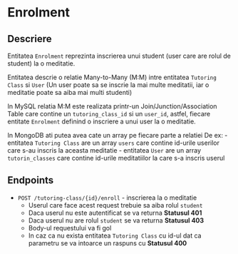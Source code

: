 # Enrolment
## Descriere
Entitatea `Enrolment` reprezinta inscrierea unui student (user care are rolul de student) la o meditatie.

Entitatea descrie o relatie Many-to-Many (M:M) intre entitatea `Tutoring Class` si `User` (Un user poate sa se inscrie la mai multe meditatii, iar o meditatie poate sa aiba mai multi studenti)

In MySQL relatia M:M este realizata printr-un Join/Junction/Association Table care contine un `tutoring_class_id` si un `user_id`, astfel, fiecare entitate `Enrolment` definind o inscriere a unui user la o meditatie.

In MongoDB ati putea avea cate un array pe fiecare parte a relatiei
De ex:
    - entitatea `Tutoring Class` are un array `users` care contine id-urile userilor care s-au inscris la aceasta meditatie
    - entitatea `User` are un array `tutorin_classes` care contine id-urile meditatiilor la care s-a inscris userul

## Endpoints

- `POST /tutoring-class/{id}/enroll` - inscrierea la o meditatie
    - Userul care face acest request trebuie sa aiba rolul `student`
    - Daca userul nu este autentificat se va returna __Statusul 401__
    - Daca userul nu are rolul `student` se va returna __Statusul 403__
    - Body-ul requestului va fi gol
    - In caz ca nu exista entitatea `Tutoring Class` cu id-ul dat ca parametru se va intoarce un raspuns cu __Statusul 400__
